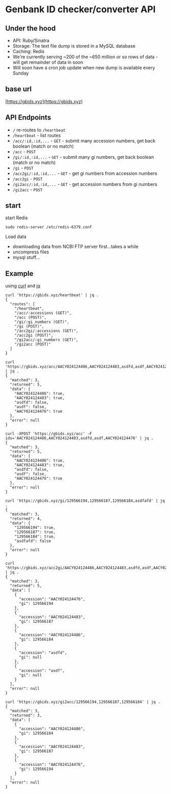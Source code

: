 Genbank ID checker/converter API
================================

## Under the hood

* API: Ruby/Sinatra
* Storage: The text file dump is stored in a MySQL database
* Caching: Redis
* We're currently serving ~200 of the ~650 million or so rows of data - will get remainder of data in soon
* Will soon have a cron job update when new dump is available every Sunday

## base url

[https://gbids.xyz](https://gbids.xyz)

## API Endpoints

* `/` re-routes to `/heartbeat`
* `/heartbeat` - list routes
* `/acc/:id,:id,...` - `GET` - submit many accession numbers, get back boolean (match or no match)
* `/acc` - `POST`
* `/gi/:id,:id,...` - `GET` - submit many gi numbers, get back boolean (match or no match)
* `/gi` - `POST`
* `/acc2gi/:id,:id,...` - `GET` - get gi numbers from accession numbers
* `/acc2gi` - `POST`
* `/gi2acc/:id,:id,...` - `GET` - get accession numbers from gi numbers
* `/gi2acc` - `POST`

## start

start Redis

```
sudo redis-server /etc/redis-6379.conf
```

Load data

* downloading data from NCBI FTP server first...takes a while
* uncompress files
* mysql stuff...

## Example

using [curl](https://curl.haxx.se/) and [jq](https://stedolan.github.io/jq/)

```
curl 'https://gbids.xyz/heartbeat' | jq .
{
  "routes": [
    "/heartbeat",
    "/acc/:accessions (GET)",
    "/acc (POST)",
    "/gi/:gi_numbers (GET)",
    "/gi (POST)",
    "/acc2gi/:accessions (GET)",
    "/acc2gi (POST)",
    "/gi2acc/:gi_numbers (GET)",
    "/gi2acc (POST)"
  ]
}
```

```
curl 'https://gbids.xyz/acc/AACY024124486,AACY024124483,asdfd,asdf,AACY024124476' | jq .
{
  "matched": 3,
  "returned": 5,
  "data": {
    "AACY024124486": true,
    "AACY024124483": true,
    "asdfd": false,
    "asdf": false,
    "AACY024124476": true
  },
  "error": null
}
```

```
curl -XPOST 'https://gbids.xyz/acc' -F ids='AACY024124486,AACY024124483,asdfd,asdf,AACY024124476' | jq .
{
  "matched": 3,
  "returned": 5,
  "data": {
    "AACY024124486": true,
    "AACY024124483": true,
    "asdfd": false,
    "asdf": false,
    "AACY024124476": true
  },
  "error": null
}
```

```
curl 'https://gbids.xyz/gi/129566194,129566187,129566184,asdfafd' | jq .
{
  "matched": 3,
  "returned": 4,
  "data": {
    "129566194": true,
    "129566187": true,
    "129566184": true,
    "asdfafd": false
  },
  "error": null
}
```

```
curl 'https://gbids.xyz/acc2gi/AACY024124486,AACY024124483,asdfd,asdf,AACY024124476' | jq .
{
  "matched": 3,
  "returned": 5,
  "data": [
    {
      "accession": "AACY024124476",
      "gi": 129566194
    },
    {
      "accession": "AACY024124483",
      "gi": 129566187
    },
    {
      "accession": "AACY024124486",
      "gi": 129566184
    },
    {
      "accession": "asdfd",
      "gi": null
    },
    {
      "accession": "asdf",
      "gi": null
    }
  ],
  "error": null
}
```

```
curl 'https://gbids.xyz/gi2acc/129566194,129566187,129566184' | jq .
{
  "matched": 3,
  "returned": 3,
  "data": [
    {
      "accession": "AACY024124486",
      "gi": 129566184
    },
    {
      "accession": "AACY024124483",
      "gi": 129566187
    },
    {
      "accession": "AACY024124476",
      "gi": 129566194
    }
  ],
  "error": null
}
```
